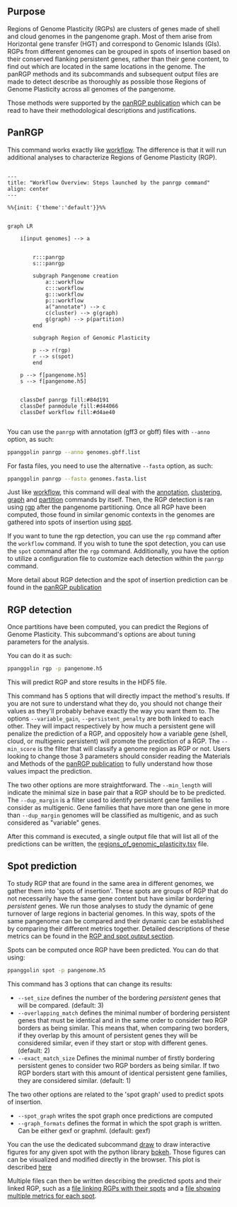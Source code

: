 ## Purpose

Regions of Genome Plasticity (RGPs) are clusters of genes made of shell and cloud genomes in the pangenome graph. Most of them arise from Horizontal gene transfer (HGT) and correspond to Genomic Islands (GIs). RGPs from different genomes can be grouped in spots of insertion based on their conserved flanking persistent genes, rather than their gene content, to find out which are located in the same locations in the genome. The panRGP methods and its subcommands and subsequent output files are made to detect describe as thoroughly as possible those Regions of Genome Plasticity across all genomes of the pangenome.

Those methods were supported by the [panRGP publication](https://doi.org/10.1093/bioinformatics/btaa792) which can be read to have their methodological descriptions and justifications.


## PanRGP

This command works exactly like [workflow](../PangenomeAnalyses/pangenomeAnalyses.md#workflow). The difference is that it will run additional analyses to characterize Regions of Genome Plasticity (RGP).



```{mermaid}

---
title: "Workflow Overview: Steps launched by the panrgp command"
align: center
---

%%{init: {'theme':'default'}}%%


graph LR

    i[input genomes] --> a
   

        r:::panrgp
        s:::panrgp

        subgraph Pangenome creation
            a:::workflow
            c:::workflow
            g:::workflow
            p:::workflow
            a("annotate") --> c
            c(cluster) --> g(graph)
            g(graph) --> p(partition)
        end
        
        subgraph Region of Genomic Plasticity
        
        p --> r(rgp)
        r --> s(spot)
        end

    p --> f[pangenome.h5]
    s --> f[pangenome.h5]

        
    classDef panrgp fill:#84d191
    classDef panmodule fill:#d44066
    classDef workflow fill:#d4ae40


```


You can use the `panrgp` with annotation (gff3 or gbff) files with `--anno` option, as such: 
```bash
ppanggolin panrgp --anno genomes.gbff.list
```

For fasta files, you need to use the alternative `--fasta` option, as such:
```bash
ppanggolin panrgp --fasta genomes.fasta.list
```

Just like [workflow](../PangenomeAnalyses/pangenomeAnalyses.md#workflow), this command will deal with the [annotation](../PangenomeAnalyses/pangenomeAnalyses.md#annotation), [clustering](../PangenomeAnalyses/pangenomeAnalyses.md#compute-pangenome-gene-families), [graph](../PangenomeAnalyses/pangenomeAnalyses.md#graph) and [partition](../PangenomeAnalyses/pangenomeAnalyses.md#partition) commands by itself.
Then, the RGP detection is ran using [rgp](#rgp-detection) after the pangenome partitioning. Once all RGP have been computed, those found in similar genomic contexts in the genomes are gathered into spots of insertion using [spot](#spot-prediction).

If you want to tune the rgp detection, you can use the `rgp` command after the `workflow` command. If you wish to tune the spot detection, you can use the `spot` command after the `rgp` command. Additionally, you have the option to utilize a configuration file to customize each detection within the `panrgp` command.

More detail about RGP detection and the spot of insertion prediction can be found in the [panRGP publication](https://doi.org/10.1093/bioinformatics/btaa792)

## RGP detection

Once partitions have been computed, you can predict the Regions of Genome Plasticity. 
This subcommand's options are about tuning parameters for the analysis. 

You can do it as such:

```bash
ppanggolin rgp -p pangenome.h5
```

This will predict RGP and store results in the HDF5 file.

This command has 5 options that will directly impact the method's results. If you are not sure to understand what they do, you should not change their values as they'll probably behave exactly the way you want them to.
The options `--variable_gain`, `--persistent_penalty` are both linked to each other. They will impact respectively by how much a persistent gene will penalize the prediction of a RGP, and oppositely how a variable gene (shell, cloud, or multigenic persistent) will promote the prediction of a RGP. The `--min_score` is the filter that will classify a genome region as RGP or not.
Users looking to change those 3 parameters should consider reading the Materials and Methods of the [panRGP publication](https://doi.org/10.1093/bioinformatics/btaa792) to fully understand how those values impact the prediction.

The two other options are more straightforward. The `--min_length` will indicate the minimal size in base pair that a RGP should be to be predicted. The `--dup_margin` is a filter used to identify persistent gene families to consider as multigenic. Gene families that have more than one gene in more than `--dup_margin` genomes will be classified as multigenic, and as such considered as "variable" genes.

After this command is executed, a single output file that will list all of the predictions can be written, the [regions_of_genomic_plasticity.tsv](./rgpOutputs.md#rgp) file.

## Spot prediction

To study RGP that are found in the same area in different genomes, we gather them into 'spots of insertion'. These spots are groups of RGP that do not necessarily have the same gene content but have similar bordering _persistent_ genes. We run those analyses to study the dynamic of gene turnover of large regions in bacterial genomes. In this way, spots of the same pangenome can be compared and their dynamic can be established by comparing their different metrics together. Detailed descriptions of these metrics can be found in the [RGP and spot output section](./rgpOutputs.md#rgp-outputs).

Spots can be computed once RGP have been predicted. You can do that using:

```bash
ppanggolin spot -p pangenome.h5
```

This command has 3 options that can change its results:

- `--set_size` defines the number of the bordering _persistent_ genes that will be compared. (default: 3)
- `--overlapping_match` defines the minimal number of bordering persistent genes that must be identical and in the same order to consider two RGP borders as being similar. This means that, when comparing two borders, if they overlap by this amount of persistent genes they will be considered similar, even if they start or stop with different genes.  (default: 2)
- `--exact_match_size` Defines the minimal number of firstly bordering persistent genes to consider two RGP borders as being similar. If two RGP borders start with this amount of identical persistent gene families, they are considered similar. (default: 1)

The two other options are related to the 'spot graph' used to predict spots of insertion.

- `--spot_graph` writes the spot graph once predictions are computed
- `--graph_formats` defines the format in which the spot graph is written. Can be either gexf or graphml. (default: gexf)

You can the use the dedicated subcommand [draw](./rgpOutputs.md#draw-spots) to draw interactive figures for any given spot with the python library [bokeh](http://docs.bokeh.org/en/latest/). Those figures can can be visualized and modified directly in the browser. This plot is described [here](./rgpOutputs.md#draw-spots)

Multiple files can then be written describing the predicted spots and their linked RGP, such as a [file linking RGPs with their spots](./rgpOutputs.md#spots) and a [file showing multiple metrics for each spot](./rgpOutputs.md#summarize-spots).
